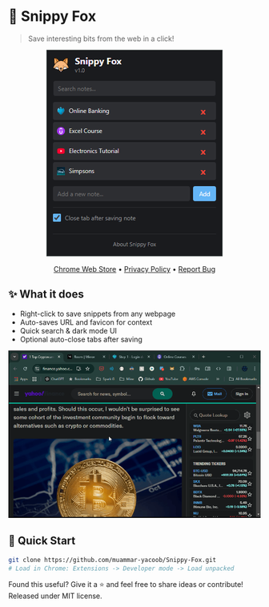 [//]: # (Constants)
[store-link]: https://chrome.google.com/webstore/detail/piohdbapddlkcnbddkheifoeaalgalin
[ext-id]: piohdbapddlkcnbddkheifoeaalgalin
[privacy-link]: https://github.com/muammar-yacoob/Snippy-Fox/blob/main/PRIVACY.md




# 🦊 Snippy Fox

> Save interesting bits from the web in a click!

<div align="center">

![Preview](res/images/preview.png)

[Chrome Web Store][store-link] • [Privacy Policy][privacy-link] • [Report Bug](issues)

</div>

## ✨ What it does
- Right-click to save snippets from any webpage
- Auto-saves URL and favicon for context
- Quick search & dark mode UI
- Optional auto-close tabs after saving

![Demo](res/images/demo.gif)

## 🚀 Quick Start
```bash
git clone https://github.com/muammar-yacoob/Snippy-Fox.git
# Load in Chrome: Extensions -> Developer mode -> Load unpacked
```

Found this useful? Give it a ⭐ and feel free to share ideas or contribute! Released under MIT license.

[store-badge]: https://img.shields.io/chrome-web-store/v/[ext-id]?label=Chrome%20Web%20Store